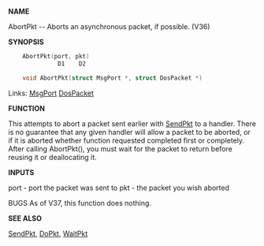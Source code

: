 
**NAME**

AbortPkt -- Aborts an asynchronous packet, if possible. (V36)

**SYNOPSIS**

```c
    AbortPkt(port, pkt)
              D1    D2

    void AbortPkt(struct MsgPort *, struct DosPacket *)

```
Links: [MsgPort](_0099.md) [DosPacket](_0078.md) 

**FUNCTION**

This attempts to abort a packet sent earlier with [SendPkt](SendPkt.md) to a
handler.  There is no guarantee that any given handler will allow
a packet to be aborted, or if it is aborted whether function
requested completed first or completely.  After calling AbortPkt(),
you must wait for the packet to return before reusing it or
deallocating it.

**INPUTS**

port - port the packet was sent to
pkt  - the packet you wish aborted

BUGS
As of V37, this function does nothing.

**SEE ALSO**

[SendPkt](SendPkt.md), [DoPkt](DoPkt.md), [WaitPkt](WaitPkt.md)
